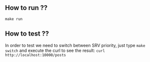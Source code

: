 ## How to run ??

`make run`

## How to test ??

In order to test we need to switch between SRV priority, just type `make switch` and execute the curl to see the result: `curl http://localhost:10000/posts`
